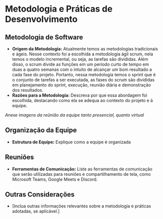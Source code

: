 # Metodologia e Práticas de Desenvolvimento

## Metodologia de Software
- **Origem da Metodologia:** Atualmente temos as metodologias tradicionais e ágeis. Nesse contexto foi a escolhida a metodologia ágil scrum, nela temos o modelo incremental, ou seja, as tarefas são divididas. Além disso, o scrum divide as funções em um período curto de tempo em duas a quatro semanas com o intuito de alcançar um bom resultado a cada fase do projeto. Portanto, nessa metodologia temos o sprint que é o conjunto de tarefas a ser executada, as fases do scrum são divididas em planejamento do sprint, execução, reunião diária e demonstração dos resultados.
- **Razões para a Metodologia:** Descreva por que essa abordagem foi escolhida, destacando como ela se adequa ao contexto do projeto e à equipe.

*Anexe imagens da reũnião da equipe tanto presencial, quanto virtual*

## Organização da Equipe
- **Estrutura de Equipe:** Explique como a equipe é organizada

## Reuniões

- **Ferramentas de Comunicação:** Liste as ferramentas de comunicação que serão utilizadas para reuniões e compartilhamento de tela, como Microsoft Teams, Google Meets e Discord.

## Outras Considerações
- [Inclua outras informações relevantes sobre a metodologia e práticas adotadas, se aplicável.]

